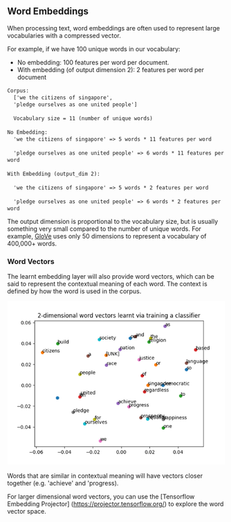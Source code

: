 ## Word Embeddings

When processing text, word embeddings are often used to represent large vocabularies with a compressed vector.

For example, if we have 100 unique words in our vocabulary:
- No embedding: 100 features per word per document. 
- With embedding (of output dimension 2): 2 features per word per document

```
Corpus:
  ['we the citizens of singapore',
  'pledge ourselves as one united people']
  
  Vocabulary size = 11 (number of unique words)

No Embedding:
  'we the citizens of singapore' => 5 words * 11 features per word

  'pledge ourselves as one united people' => 6 words * 11 features per word

With Embedding (output_dim 2):

  'we the citizens of singapore' => 5 words * 2 features per word

  'pledge ourselves as one united people' => 6 words * 2 features per word

```

The output dimension is proportional to the vocabulary size, but is usually something very small compared to the number of unique words. For example, [GloVe](https://nlp.stanford.edu/projects/glove/) uses only 50 dimensions to represent a vocabulary of 400,000+ words.

### Word Vectors
The learnt embedding layer will also provide word vectors, which can be said to represent the contextual meaning of each word. The context is defined by how the word is used in the corpus.

![vectors](vectors.png)

Words that are similar in contextual meaning will have vectors closer together (e.g. 'achieve' and 'progress).

For larger dimensional word vectors, you can use the [Tensorflow Embedding Projector] (https://projector.tensorflow.org/) to explore the word vector space.
